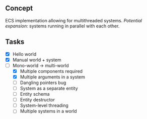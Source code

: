 ## Concept

ECS implementation allowing for multithreaded systems. *Potential expansion:* systems running in parallel with each other.

## Tasks

- [x] Hello world
- [x] Manual world + system
- [ ] Mono-world -> multi-world
  - [x] Multiple components required
  - [x] Multiple arguments in a system
  - [ ] Dangling pointers bug
  - [ ] System as a separate entity
  - [ ] Entity schema
  - [ ] Entity destructor
  - [ ] System-level threading
  - [ ] Multiple systems in a world
